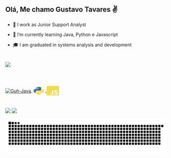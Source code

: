 ## Olá, Me chamo Gustavo Tavares ✌️

- 🔭 I work as Junior Support Analyst
- 🌱 I’m currently learning Java, Python e Javascript
- 🎓 I am graduated in systems analysis and development

  #

<div>
  <a href="https://github.com/guhtavares">
    <img height="180em" src="https://github-readme-stats.vercel.app/api?username=guhtavares&show_icons=true&theme=tokyonight&include_all_commits=true&count_private=true"/> 
</div>
  
  #
  
  <div style="display: inline_block"><br>
  <img align="center" alt="Guh-Java" height="30" width="40" src="https://icongr.am/devicon/java-original-wordmark.svg?size=120&color=currentColor">
  <img align="center" alt="Guh-Python" height="30" width="40" src="https://raw.githubusercontent.com/devicons/devicon/master/icons/python/python-original.svg">
  <img align="center" alt="Guh-Js" height="30" width="40" src="https://raw.githubusercontent.com/devicons/devicon/master/icons/javascript/javascript-plain.svg">
  
</div>

  #

<div> 
  <a href = "mailto:gustavo.tavares2801@gmail.com"><img src="https://img.shields.io/badge/-Gmail-%23333?style=for-the-badge&logo=gmail&logoColor=white" target="_blank"></a>
  <a href="https://www.linkedin.com/in/gustavo-tavares-de-oliveira-santos-3b9a99170" target="_blank"><img src="https://img.shields.io/badge/-LinkedIn-%230077B5?style=for-the-badge&logo=linkedin&logoColor=white" target="_blank"></a> 
 
![Snake animation](https://github.com/guhtavares/guhtavares/blob/output/github-contribution-grid-snake.svg)
  
 <div>
